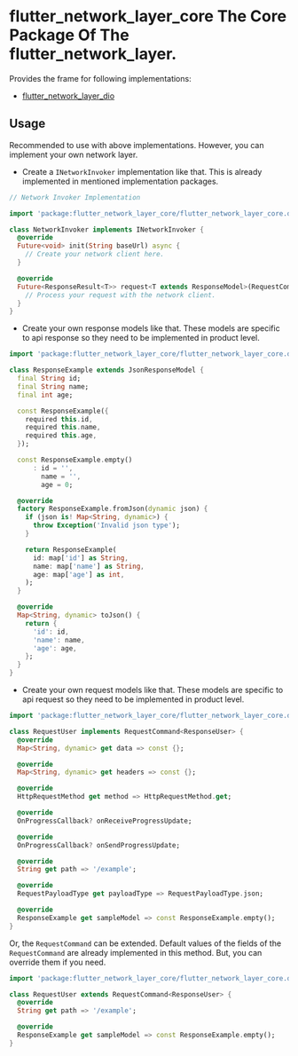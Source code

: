 # flutter_network_layer_core The Core Package Of The flutter_network_layer.

Provides the frame for following implementations:

- [flutter_network_layer_dio](https://github.com/femrek/flutter_network_layer/tree/main/flutter_network_layer_dio)

## Usage

Recommended to use with above implementations. However, you can implement your own network layer.

- Create a `INetworkInvoker` implementation like that. This is already implemented in mentioned implementation packages.

```dart
// Network Invoker Implementation

import 'package:flutter_network_layer_core/flutter_network_layer_core.dart';

class NetworkInvoker implements INetworkInvoker {
  @override
  Future<void> init(String baseUrl) async {
    // Create your network client here.
  }

  @override
  Future<ResponseResult<T>> request<T extends ResponseModel>(RequestCommand<T> request) async {
    // Process your request with the network client.
  }
}
```

- Create your own response models like that. These models are specific to api response so they need to be implemented
  in product level.

```dart
import 'package:flutter_network_layer_core/flutter_network_layer_core.dart';

class ResponseExample extends JsonResponseModel {
  final String id;
  final String name;
  final int age;

  const ResponseExample({
    required this.id,
    required this.name,
    required this.age,
  });

  const ResponseExample.empty()
      : id = '',
        name = '',
        age = 0;

  @override
  factory ResponseExample.fromJson(dynamic json) {
    if (json is! Map<String, dynamic>) {
      throw Exception('Invalid json type');
    }

    return ResponseExample(
      id: map['id'] as String,
      name: map['name'] as String,
      age: map['age'] as int,
    );
  }

  @override
  Map<String, dynamic> toJson() {
    return {
      'id': id,
      'name': name,
      'age': age,
    };
  }
}
```

- Create your own request models like that. These models are specific to api request so they need to be implemented
  in product level.

```dart
import 'package:flutter_network_layer_core/flutter_network_layer_core.dart';

class RequestUser implements RequestCommand<ResponseUser> {
  @override
  Map<String, dynamic> get data => const {};

  @override
  Map<String, dynamic> get headers => const {};

  @override
  HttpRequestMethod get method => HttpRequestMethod.get;

  @override
  OnProgressCallback? onReceiveProgressUpdate;

  @override
  OnProgressCallback? onSendProgressUpdate;

  @override
  String get path => '/example';

  @override
  RequestPayloadType get payloadType => RequestPayloadType.json;

  @override
  ResponseExample get sampleModel => const ResponseExample.empty();
}
```

Or, the `RequestCommand` can be extended. Default values of the fields of the `RequestCommand` are already implemented
in this method. But, you can override them if you need.

```dart
import 'package:flutter_network_layer_core/flutter_network_layer_core.dart';

class RequestUser extends RequestCommand<ResponseUser> {
  @override
  String get path => '/example';

  @override
  ResponseExample get sampleModel => const ResponseExample.empty();
}

```
